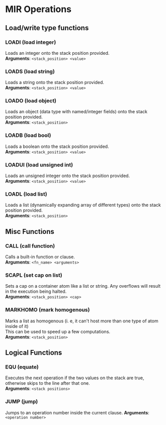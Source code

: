 # MIR Operations

## Load/write type functions
### LOADI (load integer)
Loads an integer onto the stack position provided. \
**Arguments**: `<stack_position> <value>`

### LOADS (load string)
Loads a string onto the stack position provided. \
**Arguments**: `<stack_position> <value>`

### LOADO (load object)
Loads an object (data type with named/integer fields) onto the stack position provided. \
**Arguments**: `<stack_position>`

### LOADB (load bool)
Loads a boolean onto the stack position provided. \
**Arguments**: `<stack_position> <value>`

### LOADUI (load unsigned int)
Loads an unsigned integer onto the stack position provided. \
**Arguments**: `<stack_position> <value>`

### LOADL (load list)
Loads a list (dynamically expanding array of different types) onto the stack position provided. \
**Arguments**: `<stack_position>`

## Misc Functions
### CALL (call function)
Calls a built-in function or clause. \
**Arguments**: `<fn_name> <arguments>`

### SCAPL (set cap on list)
Sets a cap on a container atom like a list or string. Any overflows will result in the execution being halted. \
**Arguments**: `<stack_position> <cap>`

### MARKHOMO (mark homogenous)
Marks a list as homogenous (i. e, it can't host more than one type of atom inside of it) \
This can be used to speed up a few computations. \
**Arguments**: `<stack_position>`

## Logical Functions
### EQU (equate)
Executes the next operation if the two values on the stack are true, otherwise skips to the line after that one. \
**Arguments**: `<stack positions>`

### JUMP (jump)
Jumps to an operation number inside the current clause.
**Arguments**: `<operation number>`
